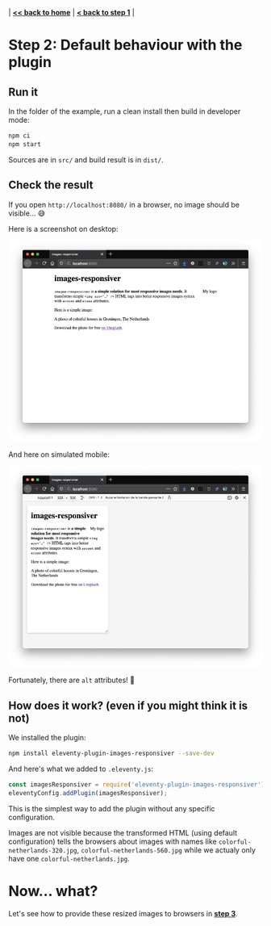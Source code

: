 | **[<< back to home](../../)** | **[< back to step 1](../01-without-plugin/#readme)** |

# Step 2: Default behaviour with the plugin

## Run it

In the folder of the example, run a clean install then build in developer mode:

```bash
npm ci
npm start
```

Sources are in `src/` and build result is in `dist/`.

## Check the result

If you open `http://localhost:8080/` in a browser, no image should be visible… 😅

Here is a screenshot on desktop:

![screenshot on desktop](screenshot-desktop.png)

And here on simulated mobile:

![screenshot on desktop](screenshot-mobile.png)

Fortunately, there are `alt` attributes! 💪

## How does it work? (even if you might think it is not)

We installed the plugin:

```bash
npm install eleventy-plugin-images-responsiver --save-dev
```

And here's what we added to `.eleventy.js`:

```javascript
const imagesResponsiver = require('eleventy-plugin-images-responsiver');
eleventyConfig.addPlugin(imagesResponsiver);
```

This is the simplest way to add the plugin without any specific configuration.

Images are not visible because the transformed HTML (using default configuration) tells the browsers about images with names like `colorful-netherlands-320.jpg`, `colorful-netherlands-560.jpg` while we actualy only have one `colorful-netherlands.jpg`.

# Now… what?

Let's see how to provide these resized images to browsers in **[step 3](../03-resized-images/#readme)**.
